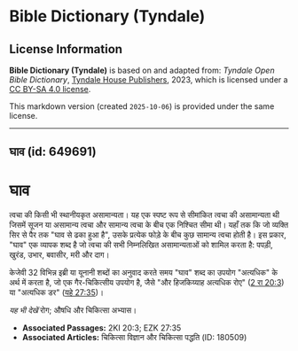 # Bible Dictionary (Tyndale)

## License Information

**Bible Dictionary (Tyndale)** is based on and adapted from: _Tyndale Open Bible Dictionary_, [Tyndale House Publishers](https://tyndaleopenresources.com/), 2023, which is licensed under a [CC BY-SA 4.0 license](https://creativecommons.org/licenses/by-sa/4.0/legalcode.en).

This markdown version (created `2025-10-06`) is provided under the same license.



--------------------------------

## घाव (id: 649691)

घाव
===

त्वचा की किसी भी स्थानीयकृत असामान्यता। यह एक स्पष्ट रूप से सीमांकित त्वचा की असामान्यता थी जिसमें सूजन या असामान्य त्वचा और सामान्य त्वचा के बीच एक निश्चित सीमा थी। यहाँ तक कि जो व्यक्ति सिर से पैर तक "घाव से ढका हुआ है", उसके प्रत्येक फोड़े के बीच कुछ सामान्य त्वचा होती है। इस प्रकार, "घाव" एक व्यापक शब्द है जो त्वचा की सभी निम्नलिखित असामान्यताओं को शामिल करता है: पपड़ी, खुरंड, उभार, बवासीर, मरी और दाग।

केजेवी 32 विभिन्न इब्री या यूनानी शब्दों का अनुवाद करते समय "घाव" शब्द का उपयोग "अत्यधिक" के अर्थ में करता है, जो एक गैर\-चिकित्सीय उपयोग है, जैसे "और हिजकिय्याह अत्यधिक रोए" ([2 रा 20:3](https://ref.ly/2Kgs20:3)) या "अत्यधिक डर" ([यहे 27:35](https://ref.ly/Ezek27:35))।

*यह भी देखें* रोग; औषधि और चिकित्सा अभ्यास।

* **Associated Passages:** 2KI 20:3; EZK 27:35
* **Associated Articles:** चिकित्सा विज्ञान और चिकित्सा पद्धति (ID: 180509)

